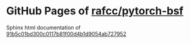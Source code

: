 GitHub Pages of [rafcc/pytorch-bsf](https://github.com/rafcc/pytorch-bsf)
===
Sphinx html documentation of [91b5c01bd300c0117b81f00d4b1d9054ab727952](https://github.com/rafcc/pytorch-bsf/tree/91b5c01bd300c0117b81f00d4b1d9054ab727952)
